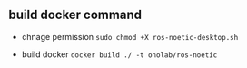 ## build docker command

- chnage permission
```sudo chmod +X ros-noetic-desktop.sh```

- build docker
```docker build ./ -t onolab/ros-noetic```
